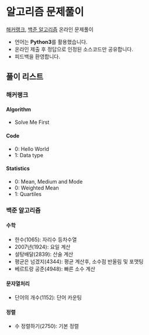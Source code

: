 # 알고리즘 문제풀이
[해커랭크](https://www.hackerrank.com/), [백준 알고리즘](https://www.acmicpc.net/) 온라인 문제풀이
* 언어는 **Python3**를 활용했습니다.
* 온라인 제출 후 정답으로 인정된 소스코드만 공유합니다.
* 피드백을 환영합니다.

## 풀이 리스트
### 해커랭크
#### Algorithm
* Solve Me First

#### Code
* 0: Hello World
* 1: Data type

#### Statistics
* 0: Mean, Medium and Mode
* 0: Weighted Mean
* 1: Quartiles

### 백준 알고리즘
#### 수학
* 한수(1065): 자리수 등차수열
* 2007년(1924): 요일 계산
* 설탕배달(2839): 산술 계산
* 평균은 넘겠지(4344): 평균 계산후, 소수점 반올림 및 포맷팅
* 베르트랑 공준(4948): 빠른 소수 계산

#### 문자열처리
* 단어의 개수(1152): 단어 카운팅

#### 정렬
* 수 정렬하기(2750): 기본 정렬
